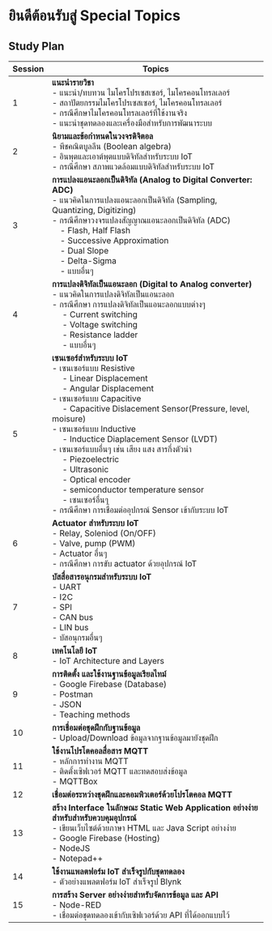 # ยินดีต้อนรับสู่ Special Topics #

## Study Plan ## 

|Session|Topics|
|----|----|
|1|<b>แนะนำรายวิชา</b><br>- แนะนำ/ทบทวน ไมโครโปรเซสเซอร์, ไมโครคอนโทรลเลอร์ <br>- สถาปัตยกรรมไมโครโปรเซสเซอร์, ไมโครคอนโทรลเลอร์<br>- กรณีศึกษาไมโครคอนโทรลเลอร์ที่ใช้งานจริง<br>- แนะนำชุดทดลองและเครื่องมือสำหรับการพัฒนาระบบ|
|2|<b>นิยามและข้อกำหนดในวงจรดิจิตอล</b><br>- พีชคณิตบูลลีน (Boolean algebra)<br>- อินพุตและเอาต์พุตแบบดิจิทัลสำหรับระบบ IoT<br>- กรณีศึกษา สภาพแวดล้อมแบบดิจิทัลสำหรับระบบ IoT|
|3|<b>การแปลงแอนะลอกเป็นดิจิทัล (Analog to Digital Converter: ADC)</b><br>- แนวคิดในการแปลงแอนะลอกเป็นดิจิทัล (Sampling, Quantizing, Digitizing)<br>- กรณีศึกษาวงจรแปลงสัญญาณแอนะลอกเป็นดิจิทัล (ADC) <br>&emsp;- Flash, Half Flash<br>&emsp;- Successive Approximation<br>&emsp;- Dual Slope<br>&emsp;- Delta-Sigma<br>&emsp;- แบบอื่นๆ|
|4|<b>การแปลงดิจิทัลเป็นแอนะลอก (Digital to Analog converter)</b><br> - แนวคิดในการแปลงดิจิทัลเป็นแอนะลอก  <br> - กรณีศึกษา การแปลงดิจิทัลเป็นแอนะลอกแบบต่างๆ<br>&emsp; - Current switching<br>&emsp; - Voltage switching<br>&emsp; - Resistance ladder<br>&emsp; - แบบอื่นๆ |
|5|<b>เซนเซอร์สำหรับระบบ IoT</b><br> - เซนเซอร์แบบ Resistive<br>&emsp; - Linear Displacement<br>&emsp; - Angular Displacement<br> - เซนเซอร์แบบ Capacitive<br>&emsp; - Capacitive Dislacement Sensor(Pressure, level, moisure)<br> - เซนเซอร์แบบ Inductive<br>&emsp; - Inductice Diaplacement Sensor (LVDT)<br> - เซนเซอร์แบบอื่นๆ เช่น เสียง แสง สารกึ่งตัวนำ <br>&emsp; - Piezoelectric<br>&emsp; - Ultrasonic<br>&emsp; - Optical encoder<br>&emsp; - semiconductor temperature sensor<br>&emsp; - เซนเซอร์อื่นๆ<br> - กรณีศึกษา การเชื่อมต่ออุปกรณ์  Sensor เข้ากับระบบ IoT|
|6|<b>Actuator สำหรับระบบ IoT</b><br> - Relay, Soleniod (On/OFF)<br> - Valve, pump (PWM)<br> - Actuator อื่นๆ<br> - กรณีศึกษา การขับ actuator ด้วยอุปกรณ์ IoT|
|7|<b>บัสสื่อสารอนุกรมสำหรับระบบ IoT</b><br> - UART<br> - I2C<br> - SPI<br> - CAN bus<br> - LIN bus<br> - บัสอนุกรมอื่นๆ|
|8|<b>เทคโนโลยี IoT</b><br> - IoT Architecture and Layers|
|9|<b> การติดตั้ง และใช้งานฐานข้อมูลเรียลไทม์</b><br> - Google Firebase (Database)<br> -  Postman<br> -  JSON<br> - Teaching methods|
|10|<b>การเชื่อมต่อชุดฝึกกับฐานข้อมูล</b><br> - Upload/Download ข้อมูลจากฐานข้อมูลมายังชุดฝึก|
|11|<b>ใช้งานโปรโตคอลสื่อสาร MQTT</b><br> - หลักการทำงาน MQTT<br> - ติดตั้งเซิฟเวอร์ MQTT และทดสอบส่งข้อมูล<br> - MQTTBox|
|12|<b>เชื่อมต่อระหว่างชุดฝึกและคอมพิวเตอร์ด้วยโปรโตคอล MQTT</b>|
|13|<b>สร้าง Interface ในลักษณะ Static Web Application อย่างง่ายสำหรับสำหรับควบคุมอุปกรณ์</b><br> - เขียนเว็บไซต์ด้วยภาษา HTML และ Java Script อย่างง่าย<br> -  Google Firebase (Hosting)<br> -  NodeJS<br> -  Notepad++|
|14|<b>ใช้งานแพลตฟอร์ม IoT สำเร็จรูปกับชุดทดลอง</b><br> - ตัวอย่างแพลตฟอร์ม IoT สำเร็จรูป Blynk|
|15|<b>การสร้าง Server อย่างง่ายสำหรับจัดการข้อมูล และ API</b><br> - Node-RED<br> - เชื่อมต่อชุดทดลองเข้ากับเซิฟเวอร์ด้วย API ที่ได้ออกแบบไว้|
